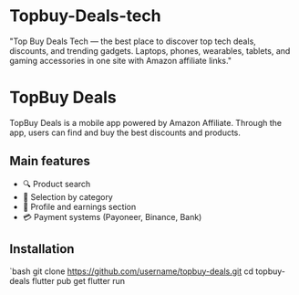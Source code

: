 # Topbuy-Deals-tech
"Top Buy Deals Tech — the best place to discover top tech deals, discounts, and trending gadgets. Laptops, phones, wearables, tablets, and gaming accessories in one site with Amazon affiliate links."
# TopBuy Deals

TopBuy Deals is a mobile app powered by Amazon Affiliate. 
Through the app, users can find and buy the best discounts and products. 

## Main features
- 🔍 Product search
- 🛒 Selection by category
- 👤 Profile and earnings section
- 💳 Payment systems (Payoneer, Binance, Bank)

## Installation
`bash
git clone https://github.com/username/topbuy-deals.git
cd topbuy-deals
flutter pub get
flutter run
